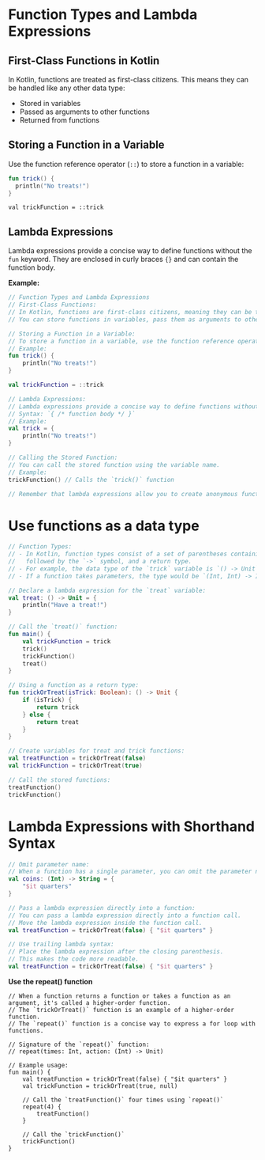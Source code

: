 # Function Types and Lambda Expressions

## First-Class Functions in Kotlin

In Kotlin, functions are treated as first-class citizens. This means they can be handled like any other data type:

* Stored in variables
* Passed as arguments to other functions
* Returned from functions

## Storing a Function in a Variable

Use the function reference operator (`::`) to store a function in a variable:

```kotlin
fun trick() {
  println("No treats!")
}
```

```val trickFunction = ::trick```

## Lambda Expressions

Lambda expressions provide a concise way to define functions without the `fun` keyword. They are enclosed in curly braces `{}` and can contain the function body.

**Example:**

```kotlin
// Function Types and Lambda Expressions
// First-Class Functions:
// In Kotlin, functions are first-class citizens, meaning they can be treated as data types.
// You can store functions in variables, pass them as arguments to other functions, and return them from functions.

// Storing a Function in a Variable:
// To store a function in a variable, use the function reference operator (::).
// Example:
fun trick() {
    println("No treats!")
}

val trickFunction = ::trick

// Lambda Expressions:
// Lambda expressions provide a concise way to define functions without using the `fun` keyword.
// Syntax: `{ /* function body */ }`
// Example:
val trick = {
    println("No treats!")
}

// Calling the Stored Function:
// You can call the stored function using the variable name.
// Example:
trickFunction() // Calls the `trick()` function

// Remember that lambda expressions allow you to create anonymous functions directly, making them useful for scenarios like event handling, filtering, and mapping.

```

# Use functions as a data type
```kotlin
// Function Types:
// - In Kotlin, function types consist of a set of parentheses containing an optional parameter list,
//   followed by the `->` symbol, and a return type.
// - For example, the data type of the `trick` variable is `() -> Unit` (no parameters, returns `Unit`).
// - If a function takes parameters, the type would be `(Int, Int) -> Int`.

// Declare a lambda expression for the `treat` variable:
val treat: () -> Unit = {
    println("Have a treat!")
}

// Call the `treat()` function:
fun main() {
    val trickFunction = trick
    trick()
    trickFunction()
    treat()
}

// Using a function as a return type:
fun trickOrTreat(isTrick: Boolean): () -> Unit {
    if (isTrick) {
        return trick
    } else {
        return treat
    }
}

// Create variables for treat and trick functions:
val treatFunction = trickOrTreat(false)
val trickFunction = trickOrTreat(true)

// Call the stored functions:
treatFunction()
trickFunction()
```

# Lambda Expressions with Shorthand Syntax

```kotlin
// Omit parameter name:
// When a function has a single parameter, you can omit the parameter name and use `it`.
val coins: (Int) -> String = {
    "$it quarters"
}

// Pass a lambda expression directly into a function:
// You can pass a lambda expression directly into a function call.
// Move the lambda expression inside the function call.
val treatFunction = trickOrTreat(false) { "$it quarters" }

// Use trailing lambda syntax:
// Place the lambda expression after the closing parenthesis.
// This makes the code more readable.
val treatFunction = trickOrTreat(false) { "$it quarters" }
```

**Use the repeat() function**
```kotllin
// When a function returns a function or takes a function as an argument, it's called a higher-order function.
// The `trickOrTreat()` function is an example of a higher-order function.
// The `repeat()` function is a concise way to express a for loop with functions.

// Signature of the `repeat()` function:
// repeat(times: Int, action: (Int) -> Unit)

// Example usage:
fun main() {
    val treatFunction = trickOrTreat(false) { "$it quarters" }
    val trickFunction = trickOrTreat(true, null)

    // Call the `treatFunction()` four times using `repeat()`
    repeat(4) {
        treatFunction()
    }

    // Call the `trickFunction()`
    trickFunction()
}
```